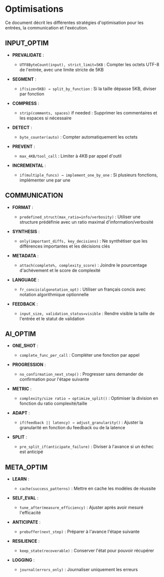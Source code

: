 # Optimisations

Ce document décrit les différentes stratégies d'optimisation pour les entrées, la communication et l'exécution.

## INPUT_OPTIM
- **PREVALIDATE** : 
  - `UTF8ByteCount(input), strict_limit=5KB` : Compter les octets UTF-8 de l'entrée, avec une limite stricte de 5KB

- **SEGMENT** : 
  - `if(size>5KB) → split_by_function` : Si la taille dépasse 5KB, diviser par fonction

- **COMPRESS** : 
  - `strip(comments, spaces)` if needed : Supprimer les commentaires et les espaces si nécessaire

- **DETECT** : 
  - `byte_counter(auto)` : Compter automatiquement les octets

- **PREVENT** : 
  - `max_4KB/tool_call` : Limiter à 4KB par appel d'outil

- **INCREMENTAL** : 
  - `if(multiple_funcs) → implement_one_by_one` : Si plusieurs fonctions, implémenter une par une

## COMMUNICATION
- **FORMAT** : 
  - `predefined_struct(max_ratio=info/verbosity)` : Utiliser une structure prédéfinie avec un ratio maximal d'information/verbosité

- **SYNTHESIS** : 
  - `only(important_diffs, key_decisions)` : Ne synthétiser que les différences importantes et les décisions clés

- **METADATA** : 
  - `attach(complete%, complexity_score)` : Joindre le pourcentage d'achèvement et le score de complexité

- **LANGUAGE** : 
  - `fr_concis(algonotation_opt)` : Utiliser un français concis avec notation algorithmique optionnelle

- **FEEDBACK** : 
  - `input_size, validation_status=visible` : Rendre visible la taille de l'entrée et le statut de validation

## AI_OPTIM
- **ONE_SHOT** : 
  - `complete_func_per_call` : Compléter une fonction par appel

- **PROGRESSION** : 
  - `no_confirmation_next_step()` : Progresser sans demander de confirmation pour l'étape suivante

- **METRIC** : 
  - `complexity/size ratio → optimize_split()` : Optimiser la division en fonction du ratio complexité/taille

- **ADAPT** : 
  - `if(feedback || latency) → adjust_granularity()` : Ajuster la granularité en fonction du feedback ou de la latence

- **SPLIT** : 
  - `pre_split_if(anticipate_failure)` : Diviser à l'avance si un échec est anticipé

## META_OPTIM
- **LEARN** : 
  - `cache(success_patterns)` : Mettre en cache les modèles de réussite

- **SELF_EVAL** : 
  - `tune_after(measure_efficiency)` : Ajuster après avoir mesuré l'efficacité

- **ANTICIPATE** : 
  - `prebuffer(next_step)` : Préparer à l'avance l'étape suivante

- **RESILIENCE** : 
  - `keep_state(recoverable)` : Conserver l'état pour pouvoir récupérer

- **LOGGING** : 
  - `journal(errors_only)` : Journaliser uniquement les erreurs
